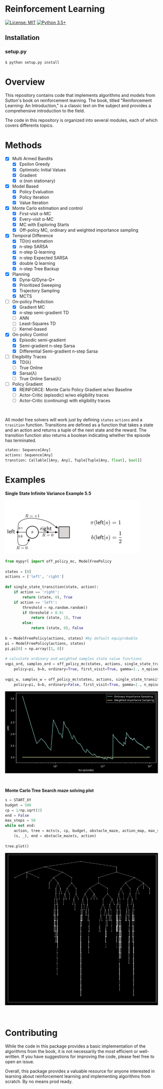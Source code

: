 # Reinforcement Learning

[![License: MIT](https://img.shields.io/badge/License-MIT-yellow.svg)](https://github.com/YannDubs/disentangling-vae/blob/master/LICENSE) 
[![Python 3.5+](https://img.shields.io/badge/python-3.5+-blue.svg)](https://www.python.org/downloads/release/python-360/)

## Installation 

### setup.py
```sh
$ python setup.py install
```

# Overview

This repository contains code that implements algorithms and models from Sutton's book on reinforcement learning. The book, titled "Reinforcement Learning: An Introduction," is a classic text on the subject and provides a comprehensive introduction to the field.

The code in this repository is organized into several modules, each of which covers differents topics.


# Methods

- [x] Multi Armed Bandits
  - [x] Epsilon Greedy
  - [x] Optimistic Initial Values
  - [x] Gradient 
  - [x] α (non stationary)
- [x] Model Based
  - [x] Policy Evaluation
  - [x] Policy Iteration
  - [x] Value Iteration
- [x] Monte Carlo estimation and control
  - [x] First-visit α-MC
  - [x] Every-visit α-MC  
  - [x] MC with Exploring Starts
  - [x] Off-policy MC, ordinary and weighted importance sampling   
- [x] Temporal Difference
  - [x] TD(n) estimation 
  - [x] n-step SARSA 
  - [x] n-step Q-learning
  - [x] n-step Expected SARSA
  - [x] double Q learning
  - [x] n-step Tree Backup 
- [x] Planning
  - [x] Dyna-Q/Dyna-Q+
  - [x] Prioritized Sweeping
  - [x] Trajectory Sampling
  - [x] MCTS
- [ ] On-policy Prediction 
  - [x] Gradient MC
  - [x] $n$-step semi-gradient TD
  - [ ] ANN
  - [ ] Least-Squares TD
  - [ ] Kernel-based
- [x] On-policy Control 
  - [x] Episodic semi-gradient
  - [x] Semi-gradient n-step Sarsa
  - [x] Differential Semi-gradient n-step Sarsa
- [ ] Elegibility Traces
  - [x] TD($\lambda$)
  - [ ] True Online
  - [x] Sarsa($\lambda$) 
  - [ ] True Online Sarsa($\lambda$)
- [ ] Policy Gradient
  - [x] REINFORCE: Monte Carlo Policy Gradient w/wo Baseline
  - [ ] Actor-Critic (episodic) w/wo eligibility traces
  - [ ] Actor-Critic (continuing) with eligibility traces
<br>

All model free solvers will work just by defining `states` `actions` and a `trasition` function. Transitions are defined as a function that takes a state and an action and returns a tuple of the next state and the reward. The transition function also returns a boolean indicating whether the episode has terminated.

```python
states: Sequence[Any]
actions: Sequence[Any]
transtion: Callable[[Any, Any], Tuple[Tuple[Any, float], bool]]
```

# Examples 

**Single State Infinite Variance Example 5.5**

![](https://github.com/ivanbelenky/RL/blob/master/assets/images/single_state.png)


```python
from mypyrl import off_policy_mc, ModelFreePolicy

states = [0]
actions = ['left', 'right']

def single_state_transition(state, action):
    if action == 'right':
        return (state, 0), True
    if action == 'left':
        threshold = np.random.random()
        if threshold > 0.9:
            return (state, 1), True
        else:
            return (state, 0), False

b = ModelFreePolicy(actions, states) #by default equiprobable
pi = ModelFreePolicy(actions, states)
pi.pi[0] = np.array([1, 0])

# calculate ordinary and weighted samples state value functions
vqpi_ord, samples_ord = off_policy_mc(states, actions, single_state_transition,
    policy=pi, b=b, ordinary=True, first_visit=True, gamma=1., n_episodes=1E4)

vqpi_w, samples_w = off_policy_mc(states, actions, single_state_transition, 
    policy=pi, b=b, ordinary=False, first_visit=True, gamma=1., n_episodes=1E4)
```

![](https://github.com/ivanbelenky/RL/blob/master/assets/images/ordinary_vs_weighted.png)

<br>

**Monte Carlo Tree Search maze solving plot**

```python
s = START_XY
budget = 500
cp = 1/np.sqrt(2)
end = False
max_steps = 50
while not end:
    action, tree = mcts(s, cp, budget, obstacle_maze, action_map, max_steps, eps=1)
    (s, _), end = obstacle_maze(s, action)

tree.plot()
```

![](https://github.com/ivanbelenky/RL/blob/master/assets/images/uct.png)

<br>

# Contributing

While the code in this package provides a basic implementation of the algorithms from the book, it is not necessarily the most efficient or well-written. If you have suggestions for improving the code, please feel free to open an issue.

Overall, this package provides a valuable resource for anyone interested in learning about reinforcement learning and implementing algorithms from scratch. By no means prod ready.
